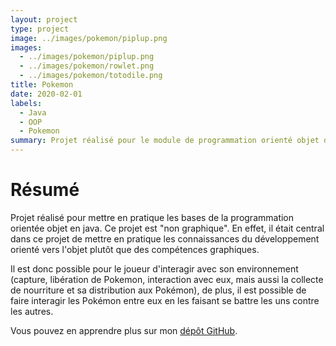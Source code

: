 ```yaml
---
layout: project
type: project
image: ../images/pokemon/piplup.png
images:
  - ../images/pokemon/piplup.png
  - ../images/pokemon/rowlet.png
  - ../images/pokemon/totodile.png
title: Pokemon
date: 2020-02-01
labels:
  - Java
  - OOP
  - Pokemon
summary: Projet réalisé pour le module de programmation orienté objet de mon DUT Informatique.
---
```


# Résumé

Projet réalisé pour mettre en pratique les bases de la programmation orientée objet en java. Ce projet est "non graphique". En effet, il était central dans ce projet de mettre en pratique les connaissances du développement orienté vers l'objet plutôt que des compétences graphiques.

Il est donc possible pour le joueur d'interagir avec son environnement (capture, libération de Pokemon, interaction avec eux, mais aussi la collecte de nourriture et sa distribution aux Pokémon), de plus, il est possible de faire interagir les Pokémon entre eux en les faisant se battre les uns contre les autres.

Vous pouvez en apprendre plus sur mon [dépôt GitHub](http://GitHub.com/jeanlrnt/Pokemon).
